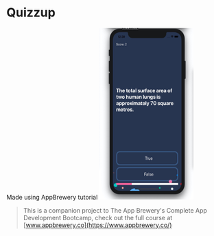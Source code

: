 #  Quizzup
Made using AppBrewery tutorial
<img src="https://raw.githubusercontent.com/AaditT/Quizzup/master/Documentation/app-layout-2.jpg" alt="App Layout" width="220" height="400">


>This is a companion project to The App Brewery's Complete App Development Bootcamp, check out the full course at [www.appbrewery.co](https://www.appbrewery.co/)
